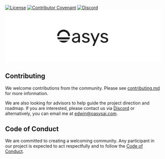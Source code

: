 [![License](https://img.shields.io/badge/License-Apache_2.0-blue.svg)](https://opensource.org/licenses/Apache-2.0)
[![Contributor Covenant](https://img.shields.io/badge/Contributor%20Covenant-2.1-4baaaa.svg)](code_of_conduct.md)
[![Discord](https://img.shields.io/discord/1182432298382131200?logo=discord&logoColor=%23ffffff&label=Discord)](https://discord.gg/bDhQrkqNP4)
![Oasys](/assets/banner.png)

## Contributing

We welcome contributions from the community. Please see [contributing.md](contributing.md) for more information.

We are also looking for advisors to help guide the project direction and roadmap. If you are interested, please contact us via [Discord](https://discord.gg/bDhQrkqNP4) or alternatively, you can email me at edwin@oasysai.com.

## Code of Conduct

We are committed to creating a welcoming community. Any participant in our project is expected to act respectfully and to follow the [Code of Conduct](code_of_conduct.md).
